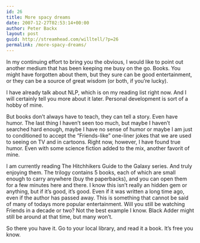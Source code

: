 ```yaml
---
id: 26
title: More spacy dreams
date: 2007-12-27T02:53:14+00:00
author: Peter Backx
layout: post
guid: http://streamhead.com/willtell/?p=26
permalink: /more-spacy-dreams/
---
```

In my continuing effort to bring you the obvious, I would like to point out another medium that has been keeping me busy on the go. Books. You might have forgotten about them, but they sure can be good entertainment, or they can be a source of great wisdom (or both, if you&#8217;re lucky).

I have already talk about NLP, which is on my reading list right now. And I will certainly tell you more about it later. Personal development is sort of a hobby of mine.

But books don&#8217;t always have to teach, they can tell a story. Even have humor. The last thing I haven&#8217;t seen too much, but maybe I haven&#8217;t searched hard enough, maybe I have no sense of humor or maybe I am just to conditioned to accept the &#8220;Friends-like&#8221; one-liner jokes that we are used to seeing on TV and in cartoons. Right now, however, I have found true humor. Even with some science fiction added to the mix, another favorit of mine.

I am currently reading The Hitchhikers Guide to the Galaxy series. And truly enjoying them. The trilogy contains 5 books, each of which are small enough to carry anywhere (buy the paperbacks), and you can open them for a few minutes here and there. I know this isn&#8217;t really an hidden gem or anything, but if it&#8217;s good, it&#8217;s good. Even if it was written a long time ago, even if the author has passed away. This is something that cannot be said of many of todays more popular entertainment. Will you still be watching Friends in a decade or two? Not the best example I know. Black Adder might still be around at that time, but many won&#8217;t.

So there you have it. Go to your local library, and read it a book. It&#8217;s free you know.



<!-- AddThis Advanced Settings generic via filter on the_content -->

<!-- AddThis Share Buttons generic via filter on the_content -->
